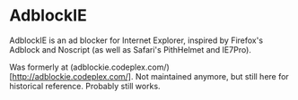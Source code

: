 # AdblockIE
AdblockIE is an ad blocker for Internet Explorer, inspired by Firefox's Adblock and Noscript (as well as Safari's PithHelmet and IE7Pro). 

Was formerly at (adblockie.codeplex.com/)[http://adblockie.codeplex.com/]. Not
maintained anymore, but still here for historical reference. Probably still
works.
